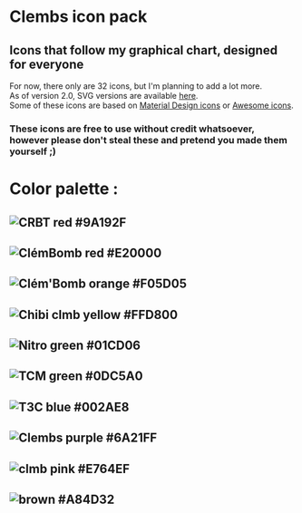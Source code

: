 # Clembs icon pack
## Icons that follow my graphical chart, designed for everyone

For now, there only are 32 icons, but I'm planning to add a lot more.  
As of version 2.0, SVG versions are available [here](https://github.com/Clembs/Clembs-icon-pack/tree/main/SVG).  
Some of these icons are based on [Material Design icons](https://material.io/resources/icons) or [Awesome icons](https://fontawesome.com/icons?d=gallery).

### These icons are free to use without credit whatsoever, however please don't steal these and pretend you made them yourself ;)

# Color palette :

## ![](https://cdn.discordapp.com/attachments/782584672772423684/787297166854586398/Group_104.png "CRBT red") #9A192F
## ![](https://cdn.discordapp.com/attachments/782584672772423684/787297164669354004/Group_94.png "ClémBomb red") #E20000
## ![](https://cdn.discordapp.com/attachments/782584672772423684/787297170431934504/Group_35.png "Clém'Bomb orange") #F05D05
## ![](https://cdn.discordapp.com/attachments/782584672772423684/787297161770696704/Group_42.png "Chibi clmb yellow") #FFD800
## ![](https://cdn.discordapp.com/attachments/782584672772423684/787297162600906782/Group_53.png "Nitro green") #01CD06
## ![](https://cdn.discordapp.com/attachments/782584672772423684/787297171866386432/Group_36.png "TCM green") #0DC5A0
## ![](https://cdn.discordapp.com/attachments/782584672772423684/787297165876920320/Group_102.png "T3C blue") #002AE8
## ![](https://cdn.discordapp.com/attachments/782584672772423684/787297172613103636/Group_37.png "Clembs purple") #6A21FF
## ![](https://cdn.discordapp.com/attachments/782584672772423684/787297167739060224/Group_114.png "clmb pink") #E764EF
## ![](https://cdn.discordapp.com/attachments/782584672772423684/787297169358716928/Group_34.png "brown") #A84D32